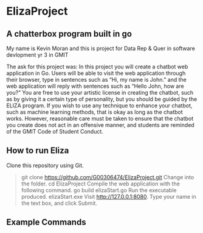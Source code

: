 # ElizaProject
## A chatterbox program built in go
My name is Kevin Moran and this is project for  Data Rep & Quer in software devlopment yr 3 in GMIT

The ask for this project was:
In this project you will create a chatbot web application in Go. Users will be able to visit the web application through their browser, type in sentences such as “Hi, my name is John.” and the web application will reply with sentences such as “Hello John, how are you?” You are free to use your artistic license in creating the chatbot, such as by giving it a certain type of personality, but you should be guided by the ELIZA program. If you wish to use any technique to enhance your chatbot, such as machine learning methods, that is okay as long as the chatbot works. However, reasonable care must be taken to ensure that the chatbot you create does not act in an offensive manner, and students are reminded of the GMIT Code of Student Conduct.
## How to run Eliza
Clone this repository using Git.
> git clone https://github.com/G00306474/ElizaProject.git
Change into the folder.
> cd ElizaProject
Compile the web application with the following command.
> go build elizaStart.go
Run the executable produced.
> elizaStart.exe
Visit http://127.0.0.1:8080. Type your name in the text box, and click Submit.

## Example Commands 

 
